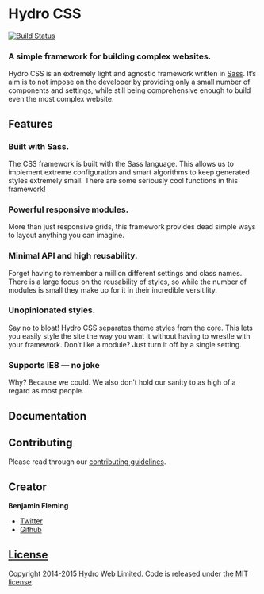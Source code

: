 # Hydro CSS
[![Build Status](https://travis-ci.org/HydroWeb/hydro-css.svg?branch=master)](https://travis-ci.org/HydroWeb/hydro-css)

### A simple framework for building complex websites.
Hydro CSS is an extremely light and agnostic framework written in [Sass](https://github.com/sass/sass). It’s aim is to not impose on the developer by providing only a small number of components and settings, while still being comprehensive enough to build even the most complex website.

## Features

### Built with Sass.
The CSS framework is built with the Sass language. This allows us to implement extreme configuration and smart algorithms to keep generated styles extremely small. There are some seriously cool functions in this framework!

### Powerful responsive modules.
More than just responsive grids, this framework provides dead simple ways to layout anything you can imagine.

### Minimal API and high reusability.
Forget having to remember a million different settings and class names. There is a large focus on the reusability of styles, so while the number of modules is small they make up for it in their incredible versitility.

### Unopinionated styles.
Say no to bloat! Hydro CSS separates theme styles from the core. This lets you easily style the site the way you want it without having to wrestle with your framework. Don’t like a module? Just turn it off by a single setting.

### Supports IE8 — no joke
Why? Because we could. We also don’t hold our sanity to as high of a regard as most people.

## Documentation

## Contributing

Please read through our [contributing guidelines](https://github.com/HydroWeb/hydro-css/blob/master/CONTRIBUTING.md).

## Creator

**Benjamin Fleming**
- [Twitter](https://twitter.com/benjfleming)
- [Github](https://github.com/benjamminf)

## [License](https://github.com/HydroWeb/hydro-css/blob/master/LICENSE)
Copyright 2014-2015 Hydro Web Limited. Code is released under [the MIT license](http://opensource.org/licenses/MIT).